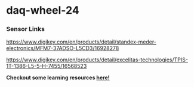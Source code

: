 # daq-wheel-24

### Sensor Links
https://www.digikey.com/en/products/detail/standex-meder-electronics/MFM7-37ADSO-L5CD3/16928278

https://www.digikey.com/en/products/detail/excelitas-technologies/TPIS-1T-1386-L5-5-H-7455/16568523

**Checkout some learning resources [here!](./RESOURCES.md)**
